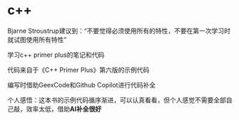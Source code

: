 # c++
Bjarne Stroustrup建议到：“不要觉得必须使用所有的特性，不要在第一次学习时就试图使用所有特性”

学习c++ primer plus的笔记和代码

代码来自于《C++ Primer Plus》第六版的示例代码

编写时借助GeexCode和Github Copilot进行代码补全

个人感悟：这本书的示例代码循序渐进，可以认真看看，但个人感觉不需要全部自己敲，效率太低，借助**AI补全很好**
